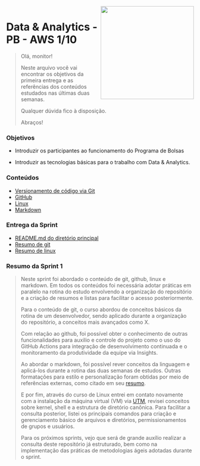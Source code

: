 <img align= "right" width="250" src="https://vetores.org/d/compass-uol.svg"/>

# Data & Analytics - PB - AWS 1/10

> Olá, monitor! 
> 
> Neste arquivo você vai encontrar os objetivos da primeira entrega e as referências dos conteúdos estudados nas últimas duas semanas.
> 
> Qualquer dúvida fico à disposição. 
> 
> Abraços!

### Objetivos

- Introduzir os participantes ao funcionamento do Programa de Bolsas

- Introduzir as tecnologias básicas para o trabalho com Data & Analytics.

### Conteúdos

- [Versionamento de código via Git](/sprint_1/git%20e%20github/resumo_git.md)
- [GitHub](/sprint_1/git%20e%20github/resumo_github.md)
- [Linux](./linux/resumo.md)
- [Markdown](/sprint_1/markdown/resumo.md)

### Entrega da Sprint

- [README.md do diretório principal](./README.md)
- [Resumo de git](./git%20e%20github/resumo_git.md)
- [Resumo de linux](./linux/resumo.md)

### Resumo da Sprint 1

> Neste sprint foi abordado o conteúdo de git, github, linux e markdown. Em todos os conteúdos foi necessária adotar práticas em paralelo na rotina do estudo envolvendo a organização do repositório e a criação de resumos e listas para facilitar o acesso posteriormente. 
>
> Para o conteúdo de git, o curso abordou de conceitos básicos da rotina de um desenvolvedor, sendo aplicado durante a organização do repositório, a conceitos mais avançados como X. 
>
> Com relação ao github, foi possível obter o conhecimento de outras funcionalidades para auxilio e controle do projeto como o uso do GitHub Actions para integração de desenvolvimento continuada e o monitoramento da produtividade da equipe via Insights.
> 
> Ao abordar o markdown, foi possível rever conceitos da linguagem e aplicá-los durante a rotina das duas semanas de estudos. Outras formatações para estilo e personalização foram obtidas por meio de referências externas, como citado em seu [resumo](./markdown/resumo.md).
>
> E por fim, através do curso de Linux entrei em contato novamente com a instalação da máquina virtual (VM) via [UTM](https://mac.getutm.app/), revisei conceitos sobre kernel, shell e a estrutura de diretório canônica. Para facilitar a consulta posterior, listei os principais comandos para criação e gerenciamento básico de arquivos e diretórios, permissionamentos de grupos e usuários.
>
> Para os próximos sprints, vejo que será de grande auxílio realizar a consulta deste repositório já estruturado, bem como na implementação das práticas de metodologias ágeis adotadas durante o sprint.
